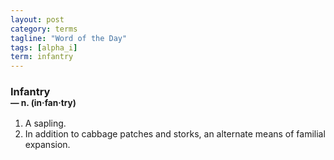 ```yaml
---
layout: post
category: terms
tagline: "Word of the Day"
tags: [alpha_i]
term: infantry
---
```


<h3>Infantry<br/> <small>&mdash; n. (in<span>&middot;</span>fan<span>&middot;</span>try)</small></h3>
<p><ol><li>A sapling.</li>
<li>In addition to cabbage patches and storks, an alternate means of familial expansion.</li>
</ol></p>
